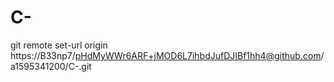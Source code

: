 # C-
git remote set-url origin https://B33np7/pHdMyWWr6ARF+jMOD6L7ihbdJufDJIBf1hh4@github.com/a1595341200/C-.git